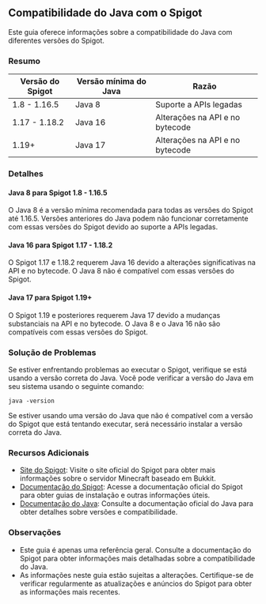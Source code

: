 ## Compatibilidade do Java com o Spigot

Este guia oferece informações sobre a compatibilidade do Java com diferentes versões do Spigot.

### Resumo

| Versão do Spigot | Versão mínima do Java | Razão |
|---|---|---|
| 1.8 - 1.16.5 | Java 8 | Suporte a APIs legadas |
| 1.17 - 1.18.2 | Java 16 | Alterações na API e no bytecode |
| 1.19+ | Java 17 | Alterações na API e no bytecode |

### Detalhes

#### Java 8 para Spigot 1.8 - 1.16.5

O Java 8 é a versão mínima recomendada para todas as versões do Spigot até 1.16.5. Versões anteriores do Java podem não funcionar corretamente com essas versões do Spigot devido ao suporte a APIs legadas.

#### Java 16 para Spigot 1.17 - 1.18.2

O Spigot 1.17 e 1.18.2 requerem Java 16 devido a alterações significativas na API e no bytecode. O Java 8 não é compatível com essas versões do Spigot.

#### Java 17 para Spigot 1.19+

O Spigot 1.19 e posteriores requerem Java 17 devido a mudanças substanciais na API e no bytecode. O Java 8 e o Java 16 não são compatíveis com essas versões do Spigot.

### Solução de Problemas

Se estiver enfrentando problemas ao executar o Spigot, verifique se está usando a versão correta do Java. Você pode verificar a versão do Java em seu sistema usando o seguinte comando:

```
java -version
```

Se estiver usando uma versão do Java que não é compatível com a versão do Spigot que está tentando executar, será necessário instalar a versão correta do Java.

### Recursos Adicionais

* [Site do Spigot](https://www.spigotmc.org/): Visite o site oficial do Spigot para obter mais informações sobre o servidor Minecraft baseado em Bukkit.
* [Documentação do Spigot](https://www.spigotmc.org/wiki/spigot-installation/): Acesse a documentação oficial do Spigot para obter guias de instalação e outras informações úteis.
* [Documentação do Java](https://docs.oracle.com/javase/8/docs/technotes/guides/versioning/): Consulte a documentação oficial do Java para obter detalhes sobre versões e compatibilidade.

### Observações

* Este guia é apenas uma referência geral. Consulte a documentação do Spigot para obter informações mais detalhadas sobre a compatibilidade do Java.
* As informações neste guia estão sujeitas a alterações. Certifique-se de verificar regularmente as atualizações e anúncios do Spigot para obter as informações mais recentes.
